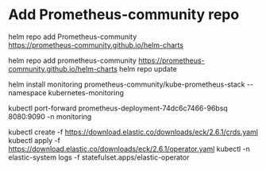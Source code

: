 # Add Prometheus-community repo
helm repo add Prometheus-community \
https://prometheus-community.github.io/helm-charts

helm repo add prometheus-community https://prometheus-community.github.io/helm-charts
helm repo update

helm install monitoring prometheus-community/kube-prometheus-stack --namespace kubernetes-monitoring



kubectl port-forward prometheus-deployment-74dc6c7466-96bsq 8080:9090 -n monitoring




kubectl create -f https://download.elastic.co/downloads/eck/2.6.1/crds.yaml
kubectl apply -f https://download.elastic.co/downloads/eck/2.6.1/operator.yaml
kubectl -n elastic-system logs -f statefulset.apps/elastic-operator